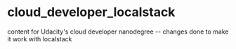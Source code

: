 # cloud_developer_localstack
content for Udacity's cloud developer nanodegree -- changes done to make it work with localstack
